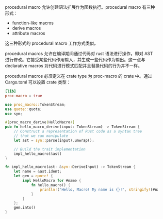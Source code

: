 procedural macro 允许创建语法扩展作为函数执行。procedural macro 有三种形式：

- function-like macros
- derive macros
- attribute macros

这三种形式的 procedural macro 工作方式类似。

procedural macros 允许在编译期间通过代码对 rust 语法进行操作，即对 AST 进行修改。它接受某些代码作用输入，并生成一些代码作为输出。这一点与 declarative macros 对代码进行模式匹配并且替换代码的行为并不一样。

procedural macros 必须定义在 crate type 为 proc-macro 的 crate 中。通过 Cargo.toml 可以设置 crate 类型：

```toml
[lib]
proc-macro = true
```



```rust
use proc_macro::TokenStream;
use quote::quote;
use syn;

#[proc_macro_derive(HelloMacro)]
pub fn hello_macro_derive(input: TokenStream) -> TokenStream {
    // Construct a representation of Rust code as a syntax tree
    // that we can manipulate
    let ast = syn::parse(input).unwrap();

    // Build the trait implementation
    impl_hello_macro(&ast)
}

fn impl_hello_macro(ast: &syn::DeriveInput) -> TokenStream {
    let name = &ast.ident;
    let gen = quote! {
        impl HelloMacro for #name {
            fn hello_macro() {
                println!("Hello, Macro! My name is {}!", stringify!(#name));
            }
        }
    };
    gen.into()
}
```
